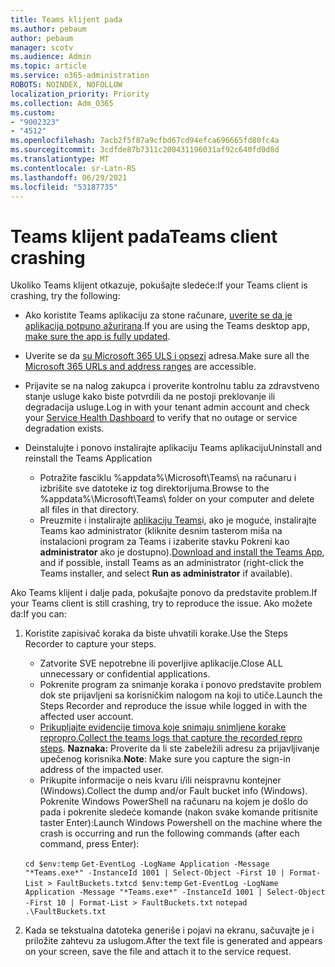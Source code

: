 ```yaml
---
title: Teams klijent pada
ms.author: pebaum
author: pebaum
manager: scotv
ms.audience: Admin
ms.topic: article
ms.service: o365-administration
ROBOTS: NOINDEX, NOFOLLOW
localization_priority: Priority
ms.collection: Adm_O365
ms.custom:
- "9002323"
- "4512"
ms.openlocfilehash: 7acb2f5f87a9cfbd67cd94efca696665fd80fc4a
ms.sourcegitcommit: 3cdfde87b7311c200431196031af92c640fd0d8d
ms.translationtype: MT
ms.contentlocale: sr-Latn-RS
ms.lasthandoff: 06/29/2021
ms.locfileid: "53187735"
---
```

# <a name="teams-client-crashing"></a><span data-ttu-id="3cf28-102">Teams klijent pada</span><span class="sxs-lookup"><span data-stu-id="3cf28-102">Teams client crashing</span></span>

<span data-ttu-id="3cf28-103">Ukoliko Teams klijent otkazuje, pokušajte sledeće:</span><span class="sxs-lookup"><span data-stu-id="3cf28-103">If your Teams client is crashing, try the following:</span></span>

- <span data-ttu-id="3cf28-104">Ako koristite Teams aplikaciju za stone računare, [ uverite se da je aplikacija potpuno ažurirana](https://support.office.com/article/Update-Microsoft-Teams-535a8e4b-45f0-4f6c-8b3d-91bca7a51db1).</span><span class="sxs-lookup"><span data-stu-id="3cf28-104">If you are using the Teams desktop app, [make sure the app is fully updated](https://support.office.com/article/Update-Microsoft-Teams-535a8e4b-45f0-4f6c-8b3d-91bca7a51db1).</span></span>

- <span data-ttu-id="3cf28-105">Uverite se da [su Microsoft 365 ULS i opsezi](/microsoftteams/connectivity-issues) adresa.</span><span class="sxs-lookup"><span data-stu-id="3cf28-105">Make sure all the [Microsoft 365 URLs and address ranges](/microsoftteams/connectivity-issues) are accessible.</span></span>

- <span data-ttu-id="3cf28-106">Prijavite se na nalog zakupca [](/office365/enterprise/view-service-health) i proverite kontrolnu tablu za zdravstveno stanje usluge kako biste potvrdili da ne postoji preklovanje ili degradacija usluge.</span><span class="sxs-lookup"><span data-stu-id="3cf28-106">Log in with your tenant admin account and check your [Service Health Dashboard](/office365/enterprise/view-service-health) to verify that no outage or service degradation exists.</span></span>

- <span data-ttu-id="3cf28-107">Deinstalujte i ponovo instalirajte aplikaciju Teams aplikaciju</span><span class="sxs-lookup"><span data-stu-id="3cf28-107">Uninstall and reinstall the Teams Application</span></span>
    - <span data-ttu-id="3cf28-108">Potražite fasciklu %appdata%\Microsoft\Teams\ na računaru i izbrišite sve datoteke iz tog direktorijuma.</span><span class="sxs-lookup"><span data-stu-id="3cf28-108">Browse to the %appdata%\Microsoft\Teams\ folder on your computer and delete all files in that directory.</span></span>
    - <span data-ttu-id="3cf28-109">Preuzmite i instalirajte [aplikaciju Teams](https://www.microsoft.com/microsoft-teams/download-app)i, ako je moguće, instalirajte Teams kao administrator (kliknite desnim tasterom miša na instalacioni program za Teams i izaberite stavku Pokreni kao **administrator** ako je dostupno).</span><span class="sxs-lookup"><span data-stu-id="3cf28-109">[Download and install the Teams App](https://www.microsoft.com/microsoft-teams/download-app), and if possible, install Teams as an administrator (right-click the Teams installer, and select **Run as administrator** if available).</span></span>

<span data-ttu-id="3cf28-110">Ako Teams klijent i dalje pada, pokušajte ponovo da predstavite problem.</span><span class="sxs-lookup"><span data-stu-id="3cf28-110">If your Teams client is still crashing, try to reproduce the issue.</span></span> <span data-ttu-id="3cf28-111">Ako možete da:</span><span class="sxs-lookup"><span data-stu-id="3cf28-111">If you can:</span></span>

1. <span data-ttu-id="3cf28-112">Koristite zapisivač koraka da biste uhvatili korake.</span><span class="sxs-lookup"><span data-stu-id="3cf28-112">Use the Steps Recorder to capture your steps.</span></span>
    - <span data-ttu-id="3cf28-113">Zatvorite SVE nepotrebne ili poverljive aplikacije.</span><span class="sxs-lookup"><span data-stu-id="3cf28-113">Close ALL unnecessary or confidential applications.</span></span>
    - <span data-ttu-id="3cf28-114">Pokrenite program za snimanje koraka i ponovo predstavite problem dok ste prijavljeni sa korisničkim nalogom na koji to utiče.</span><span class="sxs-lookup"><span data-stu-id="3cf28-114">Launch the Steps Recorder and reproduce the issue while logged in with the affected user account.</span></span>
    - <span data-ttu-id="3cf28-115">[Prikupljajte evidencije timova koje snimaju snimljene korake repropro.](/microsoftteams/log-files)</span><span class="sxs-lookup"><span data-stu-id="3cf28-115">[Collect the teams logs that capture the recorded repro steps](/microsoftteams/log-files).</span></span> <span data-ttu-id="3cf28-116">**Naznaka:** Proverite da li ste zabeležili adresu za prijavljivanje upečenog korisnika.</span><span class="sxs-lookup"><span data-stu-id="3cf28-116">**Note**: Make sure you capture the sign-in address of the impacted user.</span></span>
    - <span data-ttu-id="3cf28-117">Prikupite informacije o neis kvaru i/ili neispravnu kontejner (Windows).</span><span class="sxs-lookup"><span data-stu-id="3cf28-117">Collect the dump and/or Fault bucket info (Windows).</span></span> <span data-ttu-id="3cf28-118">Pokrenite Windows PowerShell na računaru na kojem je došlo do pada i pokrenite sledeće komande (nakon svake komande pritisnite taster Enter):</span><span class="sxs-lookup"><span data-stu-id="3cf28-118">Launch Windows Powershell on the machine where the crash is occurring and run the following commands (after each command, press Enter):</span></span>

    <span data-ttu-id="3cf28-119">`cd $env:temp` `Get-EventLog -LogName Application -Message "*Teams.exe*" -InstanceId 1001 | Select-Object -First 10 | Format-List > FaultBuckets.txt`</span><span class="sxs-lookup"><span data-stu-id="3cf28-119">`cd $env:temp` `Get-EventLog -LogName Application -Message "*Teams.exe*" -InstanceId 1001 | Select-Object -First 10 | Format-List > FaultBuckets.txt`</span></span>
    `notepad .\FaultBuckets.txt`
    
2. <span data-ttu-id="3cf28-120">Kada se tekstualna datoteka generiše i pojavi na ekranu, sačuvajte je i priložite zahtevu za uslugom.</span><span class="sxs-lookup"><span data-stu-id="3cf28-120">After the text file is generated and appears on your screen, save the file and attach it to the service request.</span></span> 

